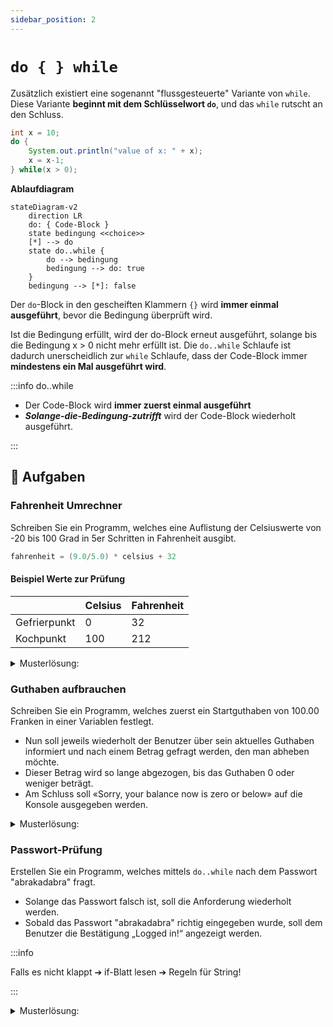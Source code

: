 ```yaml
---
sidebar_position: 2
---
```


# `do { } while`

Zusätzlich existiert eine sogenannt "flussgesteuerte" Variante von `while`.
Diese Variante **beginnt mit dem Schlüsselwort `do`**, und das `while` rutscht
an den Schluss.

<div class="grid"><div>

```java title="do { } while Code-Beispiel"
int x = 10;
do {
    System.out.println("value of x: " + x);
    x = x-1;
} while(x > 0);
```

</div><div>

**Ablaufdiagram**

```mermaid
stateDiagram-v2
    direction LR
    do: { Code-Block }
    state bedingung <<choice>>
    [*] --> do
    state do..while {
        do --> bedingung
        bedingung --> do: true
    }
    bedingung --> [*]: false
```

</div></div>

Der `do`-Block in den gescheiften Klammern `{}` wird **immer einmal
ausgeführt**, bevor die Bedingung überprüft wird.

Ist die Bedingung erfüllt, wird der do-Block erneut ausgeführt, solange bis die
Bedingung x > 0 nicht mehr erfüllt ist. Die `do..while` Schlaufe ist dadurch
unerscheidlich zur `while` Schlaufe, dass der Code-Block immer **mindestens ein
Mal ausgeführt wird**.

:::info do..while

- Der Code-Block wird **immer zuerst einmal ausgeführt**
- **_Solange-die-Bedingung-zutrifft_** wird der Code-Block wiederholt
  ausgeführt.

:::

## :pencil: Aufgaben

### Fahrenheit Umrechner

Schreiben Sie ein Programm, welches eine Auflistung der Celsiuswerte von -20 bis
100 Grad in 5er Schritten in Fahrenheit ausgibt.

```java title="Die Formel dazu lautet:"
fahrenheit = (9.0/5.0) * celsius + 32
```

#### Beispiel Werte zur Prüfung

|              | Celsius | Fahrenheit |
| ------------ | ------- | ---------- |
| Gefrierpunkt | 0       | 32         |
| Kochpunkt    | 100     | 212        |

<details><summary>Musterlösung:</summary>

```java title="ACFahrenheit.java"
public class ACFahrenheit {

	public static void main(String[] args) {
		double celsius = -20;
		double fahrenheit;

		do {
			fahrenheit = (9.0 / 5.0) * celsius + 32;
			System.out.println("celsius " + celsius + " = fahrenheit " + fahrenheit);
			celsius = celsius + 5;
		} while (celsius <= 100);
	}

}
```

</details>

### Guthaben aufbrauchen

Schreiben Sie ein Programm, welches zuerst ein Startguthaben von 100.00 Franken
in einer Variablen festlegt.

- Nun soll jeweils wiederholt der Benutzer über sein aktuelles Guthaben
  informiert und nach einem Betrag gefragt werden, den man abheben möchte.
- Dieser Betrag wird so lange abgezogen, bis das Guthaben 0 oder weniger
  beträgt.
- Am Schluss soll «Sorry, your balance now is zero or below» auf die Konsole
  ausgegeben werden.

<details><summary>Musterlösung:</summary>

```java title="AD1Balance.java"
import mytools.StdInput;

public class AD1Balance {
	public static void main(String[] args) {

		double balance = 100.0;

		do {
			System.out.println("Your credit is " + balance + ", please enter the amount to withdraw");
			double amount = StdInput.readDouble();
			balance = balance - amount;
		} while (balance > 0);

		System.out.println("Sorry, your balance now is zero or below");

	}
}
```

</details>

### Passwort-Prüfung

Erstellen Sie ein Programm, welches mittels `do..while` nach dem Passwort
"abrakadabra" fragt.

- Solange das Passwort falsch ist, soll die Anforderung wiederholt werden.
- Sobald das Passwort "abrakadabra" richtig eingegeben wurde, soll dem Benutzer
  die Bestätigung „Logged in!“ angezeigt werden.

:::info

Falls es nicht klappt ➔ if-Blatt lesen ➔ Regeln für String!

:::

<details><summary>Musterlösung:</summary>

```java title="AD2Password.java"
import mytools.StdInput;

public class AD2Password {

	public static void main(String[] args) {
		String password = "abrakadabra";
		String entry = "";

		do {

			System.out.print("Please enter the password: ");
			entry = StdInput.readString();
		} while (!password.equals(entry));

		System.out.println("Logged in!");
	}
}
```

</details>
